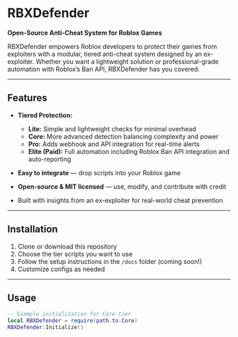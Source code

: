 # RBXDefender

**Open-Source Anti-Cheat System for Roblox Games**

RBXDefender empowers Roblox developers to protect their games from exploiters with a modular, tiered anti-cheat system designed by an ex-exploiter. Whether you want a lightweight solution or professional-grade automation with Roblox’s Ban API, RBXDefender has you covered.

---

## Features

- **Tiered Protection:**  
  - **Lite:** Simple and lightweight checks for minimal overhead  
  - **Core:** More advanced detection balancing complexity and power  
  - **Pro:** Adds webhook and API integration for real-time alerts  
  - **Elite (Paid):** Full automation including Roblox Ban API integration and auto-reporting

- **Easy to integrate** — drop scripts into your Roblox game  
- **Open-source & MIT licensed** — use, modify, and contribute with credit  
- Built with insights from an ex-exploiter for real-world cheat prevention

---

## Installation

1. Clone or download this repository  
2. Choose the tier scripts you want to use  
3. Follow the setup instructions in the `/docs` folder (coming soon!)  
4. Customize configs as needed  

---

## Usage

```lua
-- Example initialization for Core tier
local RBXDefender = require(path.to.Core)
RBXDefender:Initialize()
